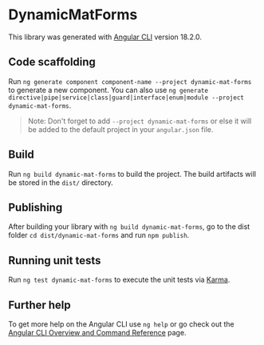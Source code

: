 # DynamicMatForms

This library was generated with [Angular CLI](https://github.com/angular/angular-cli) version 18.2.0.

## Code scaffolding

Run `ng generate component component-name --project dynamic-mat-forms` to generate a new component. You can also use `ng generate directive|pipe|service|class|guard|interface|enum|module --project dynamic-mat-forms`.
> Note: Don't forget to add `--project dynamic-mat-forms` or else it will be added to the default project in your `angular.json` file. 

## Build

Run `ng build dynamic-mat-forms` to build the project. The build artifacts will be stored in the `dist/` directory.

## Publishing

After building your library with `ng build dynamic-mat-forms`, go to the dist folder `cd dist/dynamic-mat-forms` and run `npm publish`.

## Running unit tests

Run `ng test dynamic-mat-forms` to execute the unit tests via [Karma](https://karma-runner.github.io).

## Further help

To get more help on the Angular CLI use `ng help` or go check out the [Angular CLI Overview and Command Reference](https://angular.dev/tools/cli) page.
